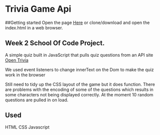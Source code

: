 # Trivia Game Api

##Getting started 
Open the page <a href="https://jojokcreator.github.io/simple-trivia-api-game/">Here<a/> or clone/download and open the index.html in a web browser.

## Week 2 School Of Code Project.
A simple quiz built in JavaScript that pulls quiz questions from an API site [Open Trivia](https://opentdb.com/)

We used event listeners to change innerText on the Dom to make the quiz work in the browser 

Still need to tidy up the CSS layout of the game but it does function. There are problems with the encoding of some of the questions which results in some characters not being displayed correctly. At the moment 10 random questions are pulled in on load.

## Used
HTML
CSS
Javascript

